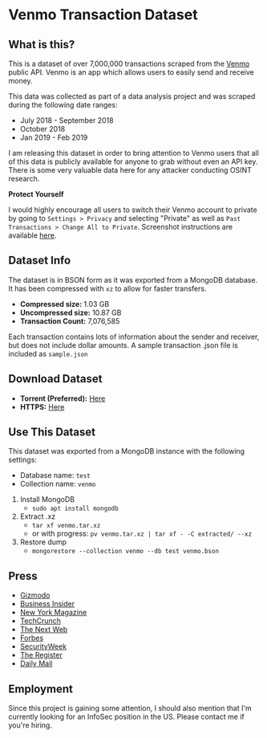 # Venmo Transaction Dataset

## What is this? 

This is a dataset of over 7,000,000 transactions scraped from the [Venmo](https://venmo.com) public API. Venmo is an app which allows users to easily send and receive money. 

This data was collected as part of a data analysis project and was scraped during the following date ranges:

* July 2018 - September 2018
* October 2018
* Jan 2019 - Feb 2019

I am releasing this dataset in order to bring attention to Venmo users that all of this data is publicly available for anyone to grab without even an API key. There is some very valuable data here for any attacker conducting OSINT research. 

**Protect Yourself**

I would highly encourage all users to switch their Venmo account to private by going to `Settings > Privacy` and selecting "Private" as well as `Past Transactions > Change All to Private`. Screenshot instructions are available [here](https://publicbydefault.fyi/#venmo).


## Dataset Info

The dataset is in BSON form as it was exported from a MongoDB database. It has been compressed with `xz` to allow for faster transfers. 

* **Compressed size:** 1.03 GB
* **Uncompressed size:** 10.87 GB
* **Transaction Count:** 7,076,585

Each transaction contains lots of information about the sender and receiver, but does not include dollar amounts. A sample transaction .json file is included as `sample.json`

## Download Dataset

* **Torrent (Preferred):** [Here](https://github.com/sa7mon/venmo-data/raw/master/venmo.tar.xz.torrent)
* **HTTPS:** [Here](https://d.badtech.xyz/venmo.tar.xz)

## Use This Dataset
This dataset was exported from a MongoDB instance with the following settings:
* Database name: `test`
* Collection name: `venmo`

1. Install MongoDB
    * `sudo apt install mongodb`
2. Extract .xz
    * `tar xf venmo.tar.xz` 
    * or with progress: `pv venmo.tar.xz | tar xf - -C extracted/ --xz`
3. Restore dump
    * `mongorestore --collection venmo --db test venmo.bson`

## Press

* [Gizmodo](https://gizmodo.com/millions-of-transactions-scraped-in-latest-demonstratio-1835587886)
* [Business Insider](https://www.businessinsider.com/user-scrapes-millions-of-venmo-transactions-highlights-privacy-woes-2019-6)
* [New York Magazine](https://nymag.com/intelligencer/2019/06/venmo-payments-should-be-private.html)
* [TechCrunch](https://techcrunch.com/2019/06/16/millions-venmo-transactions-scraped/)
* [The Next Web](https://thenextweb.com/security/2019/06/17/psa-set-your-venmo-transactions-to-private-right-now/)
* [Forbes](https://www.forbes.com/sites/kevinmurnane/2019/06/17/venmo-opens-your-transaction-history-to-anyone-who-wants-to-look-heres-how-to-fix-it/#5efbaf5d23c9)
* [SecurityWeek](https://www.securityweek.com/researcher-scrapes-and-posts-7-million-venmo-transactions)
* [The Register](https://www.theregister.co.uk/2019/06/17/venmo_public_transaction_data/)
* [Daily Mail](https://www.dailymail.co.uk/sciencetech/article-7151787/Security-researcher-scrapes-millions-Venmo-transactions.html)


## Employment
Since this project is gaining some attention, I should also mention that I'm currently looking for an InfoSec position in the US. Please contact me if you're hiring. 


